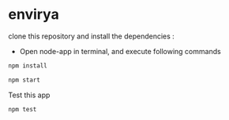 # envirya


clone this repository and install the dependencies : 
 - Open node-app in terminal, and execute following commands

```bash
npm install
```
```bash
npm start
```
Test this app
```bash
npm test
```
